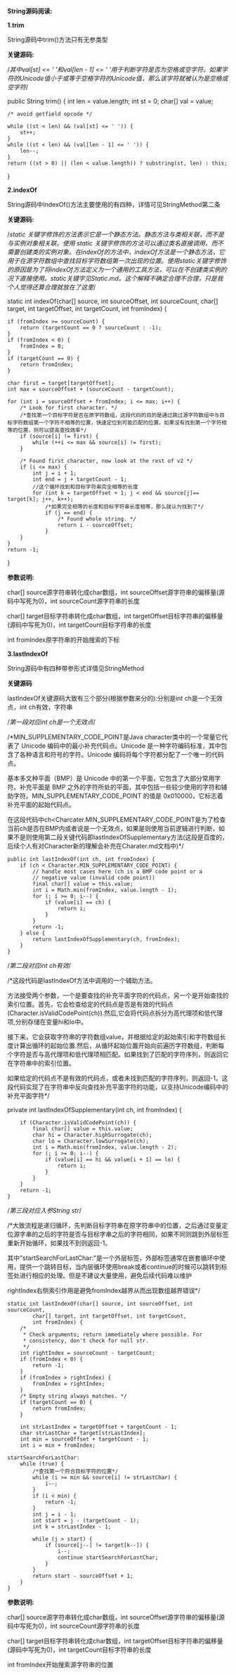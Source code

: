 **String源码阅读:**

**1.trim**

String源码中trim()方法只有无参类型

**关键源码:**

/*其中val[st] <= ' '和val[len - 1] <= ' '用于判断字符是否为空格或空字符。如果字符的Unicode值小于或等于空格字符的Unicode值，那么该字符就被认为是空格或空字符*/

public String trim() {
    int len = value.length;
    int st = 0;
    char[] val = value;
    
    /* avoid getfield opcode */
    
    while ((st < len) && (val[st] <= ' ')) {
        st++;
    }
    while ((st < len) && (val[len - 1] <= ' ')) {
        len--;
    }
    return ((st > 0) || (len < value.length)) ? substring(st, len) : this;
 }
 
**2.indexOf**

String源码中IndexOf()方法主要使用的有四种，详情可见StringMethod第二条

**关键源码:**

/*static 关键字修饰的方法表示它是一个静态方法。静态方法与类相关联，而不是与实例对象相关联。使用 static 关键字修饰的方法可以通过类名直接调用，而不需要创建类的实例对象。在indexOf的方法中，indexOf方法是一个静态方法，它用于在源字符数组中查找目标字符数组第一次出现的位置。使用static关键字修饰的原因是为了将indexOf方法定义为一个通用的工具方法，可以在不创建类实例的况下直接使用。static关键字见Static.md。这个解释不确定合理不合理，只是我个人觉得还算合理就放在了这里*/

static int indexOf(char[] source, int sourceOffset, int sourceCount, char[] target, int targetOffset, int targetCount, int fromIndex) { 
   
    
    if (fromIndex >= sourceCount) {
        return (targetCount == 0 ? sourceCount : -1);
    }
    if (fromIndex < 0) {
        fromIndex = 0;
    }
    if (targetCount == 0) {
        return fromIndex;
    }

    char first = target[targetOffset];
    int max = sourceOffset + (sourceCount - targetCount);

    for (int i = sourceOffset + fromIndex; i <= max; i++) {
        /* Look for first character. */
        /*查找第一个目标字符是否在原字符数组，这段代码的目的是通过跳过源字符数组中与目标字符数组第一个字符不相等的位置，快速定位到可能匹配的位置。如果没有找到第一个字符相等的位置，则可以提高查找效率*/
        if (source[i] != first) {
            while (++i <= max && source[i] != first);
        }

        /* Found first character, now look at the rest of v2 */
        if (i <= max) {
            int j = i + 1;
            int end = j + targetCount - 1;
            //这个循环找到和目标字符串完全相等的长度
            for (int k = targetOffset + 1; j < end && source[j]== target[k]; j++, k++);
                /*如果完全相等的长度和目标字符串长度相等，那么就认为找到了*/
                if (j == end) {
                    /* Found whole string. */
                    return i - sourceOffset;
                }
        }
    }
    return -1;
}

**参数说明:**

char[] source源字符串转化成char数组，int sourceOffset源字符串的偏移量(源码中写死为0)，int sourceCount源字符串的长度

char[] target目标字符串转化成char数组，int targetOffset目标字符串的偏移量(源码中写死为0)，int targetCount目标字符串的长度

int fromIndex原字符串的开始搜索的下标

**3.lastIndexOf**

String源码中有四种带参形式详情见StringMethod

**关键源码**

lastIndexOf关键源码大致有三个部分(根据参数来分的):分别是int ch是一个无效点，int ch有效，字符串

/*第一段对应int ch是一个无效点*/

/*MIN_SUPPLEMENTARY_CODE_POINT是Java character类中的一个常量它代表了 Unicode 编码中的最小补充代码点。Unicode 是一种字符编码标准，其中包含了各种语言和符号的字符。Unicode 编码将每个字符都分配了一个唯一的代码点。

基本多文种平面（BMP）是 Unicode 中的第一个平面，它包含了大部分常用字符。补充平面是 BMP 之外的字符所处的平面，其中包括一些较少使用的字符和辅助字符。MIN_SUPPLEMENTARY_CODE_POINT 的值是 0x010000，它标志着补充平面的起始代码点。

在这段代码中ch<Charcater.MIN_SUPPLEMENTARY_CODE_POINT是为了检查当前ch是否在BMP内或者说是一个无效点，如果是则使用当前逻辑进行判断，如果不是则使用第二段关键代码即lastIndexOfSupplementary方法(这段是百度的，后续个人有对Character新的理解会补充在Charater.md文档中)*/

    public int lastIndexOf(int ch, int fromIndex) {
        if (ch < Character.MIN_SUPPLEMENTARY_CODE_POINT) {
            // handle most cases here (ch is a BMP code point or a
            // negative value (invalid code point))
            final char[] value = this.value;
            int i = Math.min(fromIndex, value.length - 1);
            for (; i >= 0; i--) {
                if (value[i] == ch) {
                    return i;
                }
            }
            return -1;
        } else {
            return lastIndexOfSupplementary(ch, fromIndex);
        }
    }

/*第二段对应int ch有效*/

/*这段代码是lastIndexOf方法中调用的一个辅助方法。

方法接受两个参数，一个是要查找的补充平面字符的代码点，另一个是开始查找的索引位置。首先，它会检查给定的代码点是否是有效的代码点(Character.isValidCodePoint(ch)).然后,它会将代码点拆分为高代理项和低代理项,分别存储在变量hi和lo中。

接下来，它会获取字符串的字符数组value，并根据给定的起始索引和字符数组长度计算出循环的起始位置.然后，从循环起始位置开始向前遍历字符数组，判断每个字符是否与高代理项和低代理项相匹配。如果找到了匹配的字符序列，则返回它在字符串中的索引位置。

如果给定的代码点不是有效的代码点，或者未找到匹配的字符序列，则返回-1。这段代码实现了在字符串中反向查找补充平面字符的功能，以支持Unicode编码中的补充平面字符*/

private int lastIndexOfSupplementary(int ch, int fromIndex) {

        if (Character.isValidCodePoint(ch)) {
            final char[] value = this.value;
            char hi = Character.highSurrogate(ch);
            char lo = Character.lowSurrogate(ch);
            int i = Math.min(fromIndex, value.length - 2);
            for (; i >= 0; i--) {
                if (value[i] == hi && value[i + 1] == lo) {
                    return i;
                }
            }
        }
        return -1;
    }
    
/*第三段对应入参String str*/

/*大致流程是递归循环，先判断目标字符串在原字符串中的位置，之后通过变量定位源字串的之后的字符是否与目标字串之后的字符相同，如果不同则跳到外层标签重新开始循环，如果找不到则返回-1。

其中"startSearchForLastChar:"是一个外层标签，外部标签通常在嵌套循环中使用，提供一个跳转目标，当内层循环使用break或者continue的时候可以跳转到标签处进行相应的处理。但是不建议大量使用，避免后续代码难以维护

rightIndex右侧索引作用是避免fromIndex越界从而出现数组越界错误*/

    static int lastIndexOf(char[] source, int sourceOffset, int sourceCount,
            char[] target, int targetOffset, int targetCount,
            int fromIndex) {
        /*
         * Check arguments; return immediately where possible. For
         * consistency, don't check for null str.
         */
        int rightIndex = sourceCount - targetCount;
        if (fromIndex < 0) {
            return -1;
        }
        if (fromIndex > rightIndex) {
            fromIndex = rightIndex;
        }
        /* Empty string always matches. */
        if (targetCount == 0) {
            return fromIndex;
        }

        int strLastIndex = targetOffset + targetCount - 1;
        char strLastChar = target[strLastIndex];
        int min = sourceOffset + targetCount - 1;
        int i = min + fromIndex;

    startSearchForLastChar:
        while (true) {
            /*查找第一个符合目标字符的位置*/
            while (i >= min && source[i] != strLastChar) {
                i--;
            }
            if (i < min) {
                return -1;
            }
            int j = i - 1;
            int start = j - (targetCount - 1);
            int k = strLastIndex - 1;

            while (j > start) {
                if (source[j--] != target[k--]) {
                    i--;
                    continue startSearchForLastChar;
                }
            }
            return start - sourceOffset + 1;
        }
    }

**参数说明:**

char[] source源字符串转化成char数组，int sourceOffset源字符串的偏移量(源码中写死为0)，int sourceCount源字符串的长度

char[] target目标字符串转化成char数组，int targetOffset目标字符串的偏移量(源码中写死为0)，int targetCount目标字符串的长度

int fromIndex开始搜索源字符串的位置
